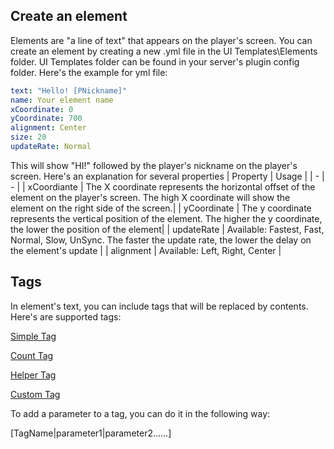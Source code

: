 ## Create an element
Elements are "a line of text" that appears on the player's screen. You can create an element by creating a new .yml file in the UI Templates\Elements folder. UI Templates folder can be found in your server's plugin config folder.
Here's the example for yml file:
```yml
text: "Hello! [PNickname]"
name: Your element name
xCoordinate: 0
yCoordinate: 700
alignment: Center
size: 20
updateRate: Normal
```
This will show "HI!" followed by the player's nickname on the player's screen. 
Here's an explanation for several properties
| Property | Usage |
| - | - |
| xCoordiante | The X coordinate represents the horizontal offset of the element on the player's screen. The high X coordinate will show the element on the right side of the screen.|
| yCoordinate | The y coordinate represents the vertical position of the element. The higher the y coordinate, the lower the position of the element|
| updateRate | Available: Fastest, Fast, Normal, Slow, UnSync. The faster the update rate, the lower the delay on the element's update |
| alignment | Available: Left, Right, Center |

## Tags
In element's text, you can include tags that will be replaced by contents. Here's are supported tags:

[Simple Tag](./Resources/SimpleTags.md)

[Count Tag](./Resources/CountTag.md)

[Helper Tag](./Resources/HelperTag.md)

[Custom Tag](CreateCustomTags.md)

To add a parameter to a tag, you can do it in the following way:

[TagName|parameter1|parameter2......]
